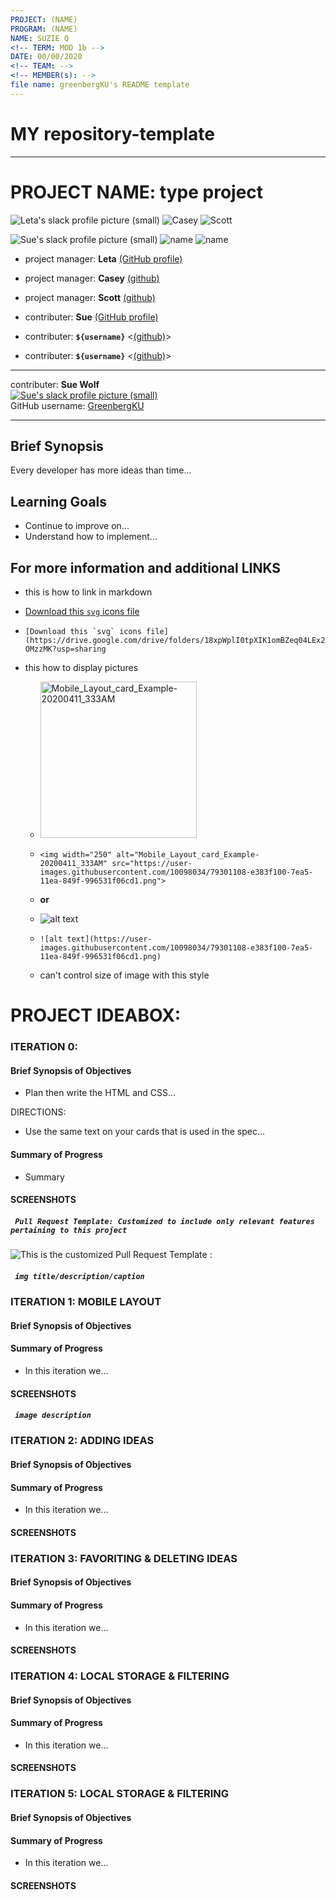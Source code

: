 ```yaml
---
PROJECT: (NAME)
PROGRAM: (NAME)
NAME: SUZIE Q
<!-- TERM: MOD 1b -->
DATE: 00/00/2020
<!-- TEAM: -->
<!-- MEMBER(s): -->
file name: greenbergKU's README template
---
```


# MY repository-template
---

<!-- 
---
PROJECT: (NAME)
PROGRAM: (NAME)
NAME: SUZIE Q
TERM: MOD 1b
DATE: 00/00/2020
TEAM:
MEMBER(s):
file name: greenbergKU's README template
--- 
-->

# PROJECT NAME: type project
![Leta's slack profile picture (small)](https://ca.slack-edge.com/T029P2S9M-U37MJAV0T-007ccf2f5eb2-72)
![Casey](https://ca.slack-edge.com/T029P2S9M-U6VMF6L85-fa69b231d590-72)
![Scott](https://ca.slack-edge.com/T029P2S9M-UJ910QEJF-7244f37f7e12-72)

![Sue's slack profile picture (small)](https://ca.slack-edge.com/T029P2S9M-UTPTTDE84-13b671276cf8-72)
![name](https://ca.slack-edge.com/T029P2S9M-UTPTTDE84-13b671276cf0-72)
![name](https://ca.slack-edge.com/T029P2S9M-UTPTTDE84-13b671276cf0-72)

* project manager: __Leta__ [(GitHub profile)](https://github.com/turingschool-examples)
* project manager: __Casey__ [(github)](https://github.com/turingschool-examples)
* project manager: __Scott__ [(github)](https://github.com/turingschool-examples)


* contributer: __Sue__ [(GitHub profile)](https://github.com/GreenbergKU)
* contributer: __`${username}`__ <[(github)](https://github.com/`${username}`)>
* contributer: __`${username}`__ <[(github)](https://github.com/`${username}`)>
---

contributer: **Sue Wolf**   
[![Sue's slack profile picture (small)](https://ca.slack-edge.com/T029P2S9M-UTPTTDE84-13b671276cf8-72)](https://github.com/GreenbergKU "GreenbergKU's GitHub profile")  
GitHub username: [GreenbergKU](https://github.com/GreenbergKU)  
 
<!-- [(GitHub profile)](https://github.com/GreenbergKU)  -->

---

<!--
<slack thumbnail pics>
![Casey](https://ca.slack-edge.com/T029P2S9M-U6VMF6L85-fa69b231d590-72)
![Leta](https://ca.slack-edge.com/T029P2S9M-U37MJAV0T-007ccf2f5eb2-72)

![Sue](https://ca.slack-edge.com/T029P2S9M-UTPTTDE84-13b671276cf8-72)
![name](https://ca.slack-edge.com/T029P2S9M-UTPTTDE84-13b671276cf0-72)
![name](https://ca.slack-edge.com/T029P2S9M-UTPTTDE84-13b671276cf0-72)
<br>

-->
## Brief Synopsis

Every developer has more ideas than time...


## Learning Goals

* Continue to improve on...
* Understand how to implement...

## For more information and additional LINKS

- this is how to link in markdown
 - [Download this `svg` icons file](https://drive.google.com/drive/folders/18xpWplI0tpXIK1omBZeq04LEx2OMzzMK?usp=sharing)
 - ```[Download this `svg` icons file](https://drive.google.com/drive/folders/18xpWplI0tpXIK1omBZeq04LEx2OMzzMK?usp=sharing```


- this how to display pictures
  - <img width="250" alt="Mobile_Layout_card_Example-20200411_333AM" src="https://user-images.githubusercontent.com/10098034/79301108-e383f100-7ea5-11ea-849f-996531f06cd1.png">
  - ``` <img width="250" alt="Mobile_Layout_card_Example-20200411_333AM" src="https://user-images.githubusercontent.com/10098034/79301108-e383f100-7ea5-11ea-849f-996531f06cd1.png"> ```

  - **or**

  - ![alt text](https://user-images.githubusercontent.com/10098034/79301108-e383f100-7ea5-11ea-849f-996531f06cd1.png)
  - ``` ![alt text](https://user-images.githubusercontent.com/10098034/79301108-e383f100-7ea5-11ea-849f-996531f06cd1.png) ```
  - can't control size of image with this style

<!--
- Go checkout the [IDEABOX project website](https://marchcorbin.github.io/ideabox-boilerplate/) on Github Pages.
- [Ideabox boilerplate repository](https://github.com/turingschool-examples/ideabox-boilerplate): the origonal project on Github.
- (private) project [Slack channel:](https://app.slack.com/client/T029P2S9M/C011E891RC1)
- IDEABOX documention:
   - [DTR](https://github.com/MarchCorbin/ideabox-boilerplate/blob/master/DTR.md)
   - [Pull Request Template](https://github.com/MarchCorbin/ideabox-boilerplate/blob/master/pull_request_template.md) (image provided below)
-->

# PROJECT IDEABOX:

### ITERATION 0:

#### Brief Synopsis of Objectives
* Plan then write the HTML and CSS...

DIRECTIONS:
- Use the same text on your cards that is used in the spec...

<!--
- Here are links to the images and files...
   - [Desktop Layout example](https://frontend.turing.io/projects/module-1/assets/ideabox-group/desktop.jpg)
   - [1st 'Colors' example](https://frontend.turing.io/projects/module-1/assets/ideabox-group/colors.jpg)
   - [2nd 'Colors' example](https://frontend.turing.io/projects/module-1/assets/ideabox-group/icons.jpg)
   - [Download this `svg` icons file](https://drive.google.com/drive/folders/18xpWplI0tpXIK1omBZeq04LEx2OMzzMK?usp=sharing)
-->


#### Summary of Progress

* Summary

#### SCREENSHOTS

##### `  Pull Request Template: Customized to include only relevant features pertaining to this project  `

  ![This is the customized Pull Request Template :](https://user-images.githubusercontent.com/10098034/79298038-22fa0f80-7e9d-11ea-8475-774b4ab71b54.png) <br>


##### `  img title/description/caption  `
<!--
<img width="1000" alt="screenshot of Desktop Layout View after Iteration 0 complete" src="https://user-images.githubusercontent.com/10098034/79301186-25149c00-7ea6-11ea-83da-ebffbc945a6b.png">
-->

### ITERATION 1: MOBILE LAYOUT

#### Brief Synopsis of Objectives
<!--
* Now that your Desktop Layout is in place, it's time to write some media queries so this is a responsive site.
  - Full mobile layout Images were provided (both with and without navigation menu open)
  - Here are links to the images and files included with the IDEABOX project on github:
    - [Mobile Layout images](https://frontend.turing.io/projects/module-1/assets/ideabox-group/mobile.jpg)
    - [Mobile Layout with Dropdown](https://frontend.turing.io/projects/module-1/assets/ideabox-group/mobile-dropdown.jpg)
-->

#### Summary of Progress

* In this iteration we...

#### SCREENSHOTS


##### `  image description  `

<!--
<img width="250" alt="Mobile_Layout_card_Example-20200411_333AM" src="https://user-images.githubusercontent.com/10098034/79301108-e383f100-7ea5-11ea-849f-996531f06cd1.png">
##### `  Mobile layout view while navigation menu expanded  `
<img width="250" alt="Mobile_Layout_nav_menu_Iter1-20200411_337AM" src="https://user-images.githubusercontent.com/10098034/79301111-e4b51e00-7ea5-11ea-8b42-89fe7493c29b.png">
-->
### ITERATION 2: ADDING IDEAS


#### Brief Synopsis of Objectives

#### Summary of Progress

* In this iteration we...

#### SCREENSHOTS


### ITERATION 3: FAVORITING & DELETING IDEAS

#### Brief Synopsis of Objectives

#### Summary of Progress

* In this iteration we...

#### SCREENSHOTS


### ITERATION 4: LOCAL STORAGE & FILTERING

#### Brief Synopsis of Objectives

#### Summary of Progress

* In this iteration we...

#### SCREENSHOTS


### ITERATION 5: LOCAL STORAGE & FILTERING

#### Brief Synopsis of Objectives

#### Summary of Progress

* In this iteration we...

#### SCREENSHOTS
